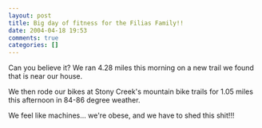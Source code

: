```yaml
---
layout: post
title: Big day of fitness for the Filias Family!!
date: 2004-04-18 19:53
comments: true
categories: []
---
```

Can you believe it? We ran 4.28 miles this morning on a new trail we found that is near our house.

We then rode our bikes at Stony Creek's mountain bike trails for 1.05 miles this afternoon in 84-86 degree weather.

We feel like machines... we're obese, and we have to shed this shit!!!
